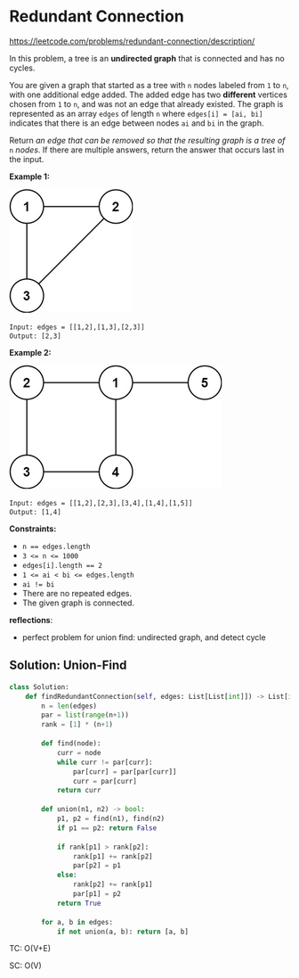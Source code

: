 # Redundant Connection

https://leetcode.com/problems/redundant-connection/description/

In this problem, a tree is an **undirected graph** that is connected and has no cycles.

You are given a graph that started as a tree with `n` nodes labeled from `1` to `n`, with one additional edge added. The added edge has two **different** vertices chosen from `1` to `n`, and was not an edge that already existed. The graph is represented as an array `edges` of length `n` where `edges[i] = [ai, bi]` indicates that there is an edge between nodes `ai` and `bi` in the graph.

Return *an edge that can be removed so that the resulting graph is a tree of* `n` *nodes*. If there are multiple answers, return the answer that occurs last in the input.

 

**Example 1:**

![img](./assets/reduntant1-1-graph.jpg)

```
Input: edges = [[1,2],[1,3],[2,3]]
Output: [2,3]
```

**Example 2:**

![img](./assets/reduntant1-2-graph.jpg)

```
Input: edges = [[1,2],[2,3],[3,4],[1,4],[1,5]]
Output: [1,4]
```

 

**Constraints:**

- `n == edges.length`
- `3 <= n <= 1000`
- `edges[i].length == 2`
- `1 <= ai < bi <= edges.length`
- `ai != bi`
- There are no repeated edges.
- The given graph is connected.



**reflections**:

- perfect problem for union find: undirected graph, and detect cycle



## Solution: Union-Find

```python
class Solution:
    def findRedundantConnection(self, edges: List[List[int]]) -> List[int]:
        n = len(edges)
        par = list(range(n+1))
        rank = [1] * (n+1)

        def find(node):
            curr = node
            while curr != par[curr]:
                par[curr] = par[par[curr]]
                curr = par[curr]
            return curr
        
        def union(n1, n2) -> bool:
            p1, p2 = find(n1), find(n2)
            if p1 == p2: return False
            
            if rank[p1] > rank[p2]:
                rank[p1] += rank[p2]
                par[p2] = p1
            else:
                rank[p2] += rank[p1]
                par[p1] = p2
            return True
        
        for a, b in edges:
            if not union(a, b): return [a, b]
```

TC: O(V+E)

SC: O(V)